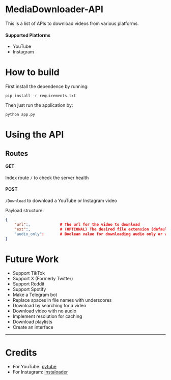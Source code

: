# MediaDownloader-API

This is a list of APIs to download videos from various platforms.

#### Supported Platforms

- YouTube
- Instagram

# How to build

First install the dependence by running:

```commandline
pip install -r requirements.txt
```

Then just run the application by:

```commandline
python app.py  
```

# Using the API

## Routes

#### GET

Index route `/` to check the server health

#### POST

`/Download` to download a YouTube or Instagram video

Payload structure:

```json
{
    "url":,             # The url for the video to download
    "ext":,             # (OPTIONAL) The desired file extension (default: mp4) 
    "audio_only":       # Boolean value for downloading audio only or with the video
}
```

# Future Work

- Support TikTok
- Support X (Formerly Twitter)
- Support Reddit
- Support Spotify
- Make a Telegram bot
- Replace spaces in file names with underscores
- Download by searching for a video
- Download video with no audio
- Implement resolution for caching
- Download playlists
- Create an interface

---

# Credits

- For YouTube: [pytube](https://github.com/pytube/pytube)
- For Instagram: [instaloader](https://github.com/instaloader/instaloader)
